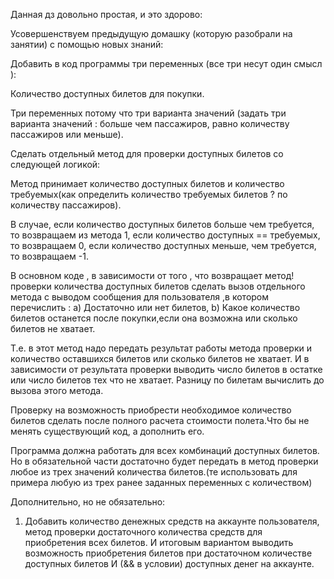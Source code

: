 Данная дз довольно простая, и это здорово:

Усовершенствуем предыдущую домашку (которую разобрали на занятии) с помощью новых знаний:

Добавить в код программы три переменных (все три несут один смысл ):

Количество доступных билетов для покупки.

Три переменных потому что три варианта значений (задать три варианта значений : больше чем пассажиров, равно количеству пассажиров или меньше).



Сделать отдельный метод для проверки доступных билетов со следующей логикой:

Метод принимает количество доступных билетов и количество требуемых(как определить количество требуемых билетов ? по количеству пассажиров).



В случае, если количество доступных билетов больше чем требуется, то возвращаем из метода 1, если количество доступных == требуемых, то возвращаем 0, если количество доступных меньше, чем требуется, то возвращаем -1.



В основном коде , в зависимости от того , что возвращает метод! проверки количества доступных билетов сделать вызов отдельного метода с выводом сообщения для пользователя ,в котором перечислить : a) Достаточно или нет билетов, b) Какое количество билетов останется после покупки,если она возможна или сколько билетов не хватает.

Т.е. в этот метод надо передать результат работы метода проверки и количество оставшихся билетов или сколько билетов не хватает. И в зависимости от результата проверки выводить число билетов в остатке или число билетов тех что не хватает. Разницу по билетам вычислить до вызова этого метода.



Проверку на возможность приобрести необходимое количество билетов сделать после полного расчета стоимости полета.Что бы не менять существующий код, а дополнить его.



Программа должна работать для всех комбинаций доступных билетов. Но в обязательной части достаточно будет передать в метод проверки любое из трех значений количества билетов.(те использовать для примера любую из трех ранее заданных переменных с количеством)



Дополнительно, но не обязательно:



1) Добавить количество денежных средств на аккаунте пользователя, метод проверки достаточного количества средств для приобретения всех билетов. И итоговым вариантом выводить возможность приобретения билетов при достаточном количестве доступных билетов И (&& в условии) доступных денег на аккаунте.